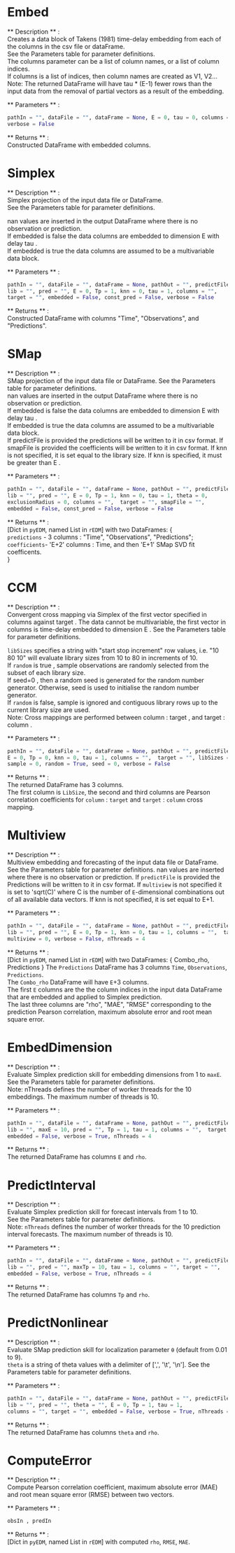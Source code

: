 # <function> Embed </function>

** Description **  :   
Creates a data block of Takens (1981) time-delay embedding from each of the 
columns in the csv file or dataFrame.  
See the Parameters table for parameter definitions.  
The columns parameter can be a list of column names, or a list of 
column indices.   
If columns is a list of indices, then column names are created as V1, V2...  
Note: The returned DataFrame will have tau * (E-1) fewer 
rows than the input data from the removal of partial vectors as 
a result of the embedding.

** Parameters **  :   
```python
pathIn = "", dataFile = "", dataFrame = None, E = 0, tau = 0, columns = "", 
verbose = False
```

** Returns **  :   
Constructed DataFrame with embedded columns.

# <function> Simplex </function> 
** Description **  :   
Simplex projection of the input data file or DataFrame.     
See the Parameters table for parameter definitions.   

nan values are inserted in the output DataFrame where there is 
no observation or prediction.  
If embedded is false the data columns are embedded to dimension E with delay tau .  
If embedded is true the data columns are assumed to be a multivariable data block.  

** Parameters **  :   
```python
pathIn = "", dataFile = "", dataFrame = None, pathOut = "", predictFile = "",
lib = "", pred = "", E = 0, Tp = 1, knn = 0, tau = 1, columns = "", 
target = "", embedded = False, const_pred = False, verbose = False
```

** Returns **  :   
Constructed DataFrame with columns "Time", "Observations", and "Predictions".


# <function> SMap </function> 
** Description **  :   
SMap projection of the input data file or DataFrame. 
See the Parameters table for parameter definitions.  
nan values are inserted in the output DataFrame where there is 
no observation or prediction.  
If embedded is false the data columns are embedded to dimension E with delay tau .   
If embedded is true the data columns are assumed to be a multivariable data block.   
If predictFile is provided the predictions will be written to it in csv format.
If smapFile is provided the coefficients will be written to it in csv format.
If knn is not specified, it is set equal to the library size. 
If knn is specified, it must be greater than E .

** Parameters **  :   
```python
pathIn = "", dataFile = "", dataFrame = None, pathOut = "", predictFile = "",
lib = "", pred = "", E = 0, Tp = 1, knn = 0, tau = 1, theta = 0,  
exclusionRadius = 0, columns = "",  target = "", smapFile = "",  
embedded = False, const_pred = False, verbose = False
```

** Returns **  :   
[Dict in `pyEDM`, named List in `rEDM`] with two DataFrames: {  
`predictions` - 3 columns : "Time", "Observations", "Predictions";  
`coefficients`- 'E+2' columns : Time, and then 'E+1' SMap SVD fit coefficents.  
}

# <function> CCM </function> 
** Description **  :   
Convergent cross mapping via Simplex of the first vector specified in columns against target . The
data cannot be multivariable, the first vector in columns is time-delay embedded to dimension E . See
the Parameters table for parameter definitions.

`libSizes` specifies a string with "start stop increment" 
row values, i.e. "10 80 10" will evaluate library sizes from 10 to 80 
in increments of 10.  
If `random` is true , sample observations are randomly selected from the 
subset of each library size.  
If seed=0 , then a random seed is generated for the random number generator. 
Otherwise, seed is used to initialise the random number generator.  
If `random` is false, sample is ignored and contiguous library rows up to the 
current library size are used.  
Note: Cross mappings are performed between column : target , and target : column . 

** Parameters **  :   
```python
pathIn = "", dataFile = "", dataFrame = None, pathOut = "", predictFile = "",  
E = 0, Tp = 0, knn = 0, tau = 1, columns = "",  target = "", libSizes = "",   
sample = 0, random = True, seed = 0, verbose = False
```

** Returns **  :   
The returned DataFrame has 3 columns.   
The first column is `LibSize`, the second and third columns
are Pearson correlation coefficients for `column` : `target` 
and `target` : `column` cross mapping.

# <function> Multiview </function> 
** Description **  :   
Multiview embedding and forecasting of the input data file or DataFrame.   
See the Parameters table for parameter definitions.
nan values are inserted where there is no observation or prediction.
If `predictFile` is provided the Predictions will be written to it in csv format.
If `multiview` is not specified it is set to 'sqrt(C)' where C is the number of 
`E`-dimensional combinations out of all available data vectors.
If knn is not specified, it is set equal to E+1.

** Parameters **  :   
```python
pathIn = "", dataFile = "", dataFrame = None, pathOut = "", predictFile = "",  
lib = "", pred = "", E = 0, Tp = 1, knn = 0, tau = 1, columns = "",  target = "",
multiview = 0, verbose = False, nThreads = 4
```

** Returns **  :   
[Dict in `pyEDM`, named List in `rEDM`] with two DataFrames: { 
Combo_rho, Predictions }
The `Predictions` DataFrame has 3 columns `Time`, `Observations`, `Predictions`.   
The `Combo_rho` DataFrame will have `E`+3 columns.   
The first `E` columns are the the column indices in the input data DataFrame 
that are embedded and applied to Simplex prediction.   
The last three columns are "rho", "MAE", "RMSE" corresponding to the prediction 
Pearson correlation, maximum absolute error and root mean square error.

# <function> EmbedDimension </function> 
** Description **  :   
Evaluate Simplex prediction skill for embedding dimensions from 1 to `maxE`.  
See the Parameters table for parameter definitions.  
Note: nThreads defines the number of worker threads for the 10 embeddings. 
The maximum number of threads is 10.

** Parameters **  :   
```python
pathIn = "", dataFile = "", dataFrame = None, pathOut = "", predictFile = "",  
lib = "", maxE = 10, pred = "", Tp = 1, tau = 1, columns = "",  target = "",
embedded = False, verbose = True, nThreads = 4
```

** Returns **  :   
The returned DataFrame has columns `E` and `rho`.   

# <function> PredictInterval </function> 
** Description **  :   
Evaluate Simplex prediction skill for forecast intervals from 1 to 10.   
See the Parameters table for parameter definitions.  
Note: `nThreads` defines the number of worker threads for the 10 prediction 
interval forecasts. The maximum number of threads is 10.

** Parameters **  :   
```python
pathIn = "", dataFile = "", dataFrame = None, pathOut = "", predictFile = "",  
lib = "", pred = "", maxTp = 10, tau = 1, columns = "", target = "",
embedded = False, verbose = True, nThreads = 4
```

** Returns **  :   
The returned DataFrame has columns `Tp` and `rho`. 

# <function> PredictNonlinear </function> 
** Description **  :   
Evaluate SMap prediction skill for localization parameter 
`θ`  (default from 0.01 to 9).   
`theta` is a string of theta values with a delimiter of [',', '\t', '\n'].
See the Parameters table for parameter definitions.

** Parameters **  :   
```python
pathIn = "", dataFile = "", dataFrame = None, pathOut = "", predictFile = "",  
lib = "", pred = "", theta = "", E = 0, Tp = 1, tau = 1,   
columns = "", target = "", embedded = False, verbose = True, nThreads = 4
```

** Returns **  :   
The returned DataFrame has columns `theta` and `rho`. 

# <function> ComputeError </function> 
** Description **  :   
Compute Pearson correlation coefficient, maximum absolute error (MAE) 
and root mean square error (RMSE) between two vectors.

** Parameters **  :   
```python
obsIn , predIn 
```

** Returns **  :   
[Dict in `pyEDM`, named List in `rEDM`] with computed `rho`, `RMSE`, `MAE`.
